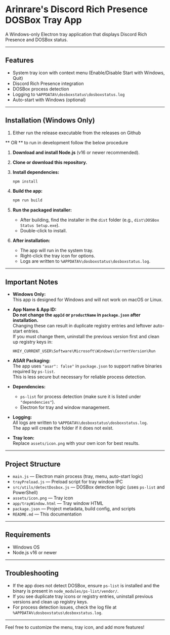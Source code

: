 # Arinrare's Discord Rich Presence DOSBox Tray App

A Windows-only Electron tray application that displays Discord Rich Presence and DOSBox status.

---

## Features

- System tray icon with context menu (Enable/Disable Start with Windows, Quit)
- Discord Rich Presence integration
- DOSBox process detection
- Logging to `%APPDATA%\dosboxstatus\dosboxstatus.log`
- Auto-start with Windows (optional)

---

## Installation (Windows Only)

1. Either run the release executable from the releases on Github

** OR ** to run in development follow the below procedure

1. **Download and install Node.js** (v16 or newer recommended).

2. **Clone or download this repository.**

3. **Install dependencies:**
   ```powershell
   npm install
   ```

4. **Build the app:**
   ```powershell
   npm run build
   ```

5. **Run the packaged installer:**
   - After building, find the installer in the `dist` folder (e.g., `dist\DOSBox Status Setup.exe`).
   - Double-click to install.

6. **After installation:**
   - The app will run in the system tray.
   - Right-click the tray icon for options.
   - Logs are written to `%APPDATA%\dosboxstatus\dosboxstatus.log`.

---

## Important Notes

- **Windows Only:**  
  This app is designed for Windows and will not work on macOS or Linux.

- **App Name & App ID:**  
  **Do not change the `appId` or `productName` in `package.json` after installation.**  
  Changing these can result in duplicate registry entries and leftover auto-start entries.  
  If you must change them, uninstall the previous version first and clean up registry keys in:
  ```
  HKEY_CURRENT_USER\Software\Microsoft\Windows\CurrentVersion\Run
  ```

- **ASAR Packaging:**  
  The app uses `"asar": false"` in `package.json` to support native binaries required by `ps-list`.  
  This is less secure but necessary for reliable process detection.

- **Dependencies:**  
  - `ps-list` for process detection (make sure it is listed under `"dependencies"`).
  - Electron for tray and window management.

- **Logging:**  
  All logs are written to `%APPDATA%\dosboxstatus\dosboxstatus.log`.  
  The app will create the folder if it does not exist.

- **Tray Icon:**  
  Replace `assets/icon.png` with your own icon for best results.

---

## Project Structure

- `main.js` — Electron main process (tray, menu, auto-start logic)
- `trayPreload.js` — Preload script for tray window IPC
- `src/utils/detectDosbox.js` — DOSBox detection logic (uses `ps-list` and PowerShell)
- `assets/icon.png` — Tray icon
- `app/trayWindow.html` — Tray window HTML
- `package.json` — Project metadata, build config, and scripts
- `README.md` — This documentation

---

## Requirements

- Windows OS
- Node.js v16 or newer

---

## Troubleshooting

- If the app does not detect DOSBox, ensure `ps-list` is installed and the binary is present in `node_modules/ps-list/vendor/`.
- If you see duplicate tray icons or registry entries, uninstall previous versions and clean up registry keys.
- For process detection issues, check the log file at `%APPDATA%\dosboxstatus\dosboxstatus.log`.

---

Feel free to customize the menu, tray icon, and add more features!